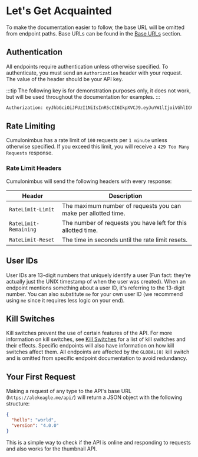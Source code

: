# Let's Get Acquainted

To make the documentation easier to follow, the base URL will be omitted from endpoint paths. Base URLs can be found in the [Base URLs](/reference/#base-urls) section.

## Authentication

All endpoints require authentication unless otherwise specified. To authenticate, you must send an `Authorization` header with your request. The value of the header should be your API key.

:::tip
The following key is for demonstration purposes only, it does not work, but will be used throughout the documentation for examples.
:::

```txt
Authorization: eyJhbGciOiJFUzI1NiIsInR5cCI6IkpXVCJ9.eyJuYW1lIjoiVGhlIGV4YW1wbGUgdG9rZW4gZm9yIGRvY3MuYWxla2VhZ2xlLm1lIiwic3ViIjoiMTY0NzAxNTAyODYyNiIsImlhdCI6MTY4NzA2NzYxNCwiZXhwIjoyMDAyNjQzNjE0fQ.qAwhjhtGT56iAI52EsdVYcaTjmLPeR51TALkJ1CwRlfyDHwrsOTzAe8Y3za_tJqkvSaohwQq4cD7lZbTzMSw8Q
```

## Rate Limiting

Cumulonimbus has a rate limit of `100` requests per `1 minute` unless otherwise specified. If you exceed this limit, you will receive a `429 Too Many Requests` response.

### Rate Limit Headers

Cumulonimbus will send the following headers with every response:

| Header                | Description                                                    |
| --------------------- | -------------------------------------------------------------- |
| `RateLimit-Limit`     | The maximum number of requests you can make per allotted time. |
| `RateLimit-Remaining` | The number of requests you have left for this allotted time.   |
| `RateLimit-Reset`     | The time in seconds until the rate limit resets.               |

## User IDs

User IDs are 13-digit numbers that uniquely identify a user (Fun fact: they're actually just the UNIX timestamp of when the user was created). When an endpoint mentions something about a user ID, it's referring to the 13-digit number. You can also substitute `me` for your own user ID (we recommend using `me` since it requires less logic on your end).

## Kill Switches

Kill switches prevent the use of certain features of the API. For more information on kill switches, see [Kill Switches](/reference/#kill-switches) for a list of kill switches and their effects. Specific endpoints will also have information on how kill switches affect them. All endpoints are affected by the `GLOBAL(8)` kill switch and is omitted from specific endpoint documentation to avoid redundancy.

## Your First Request

Making a request of any type to the API's base URL (`https://alekeagle.me/api/`) will return a JSON object with the following structure:

```json
{
  "hello": "world",
  "version": "4.0.0"
}
```

This is a simple way to check if the API is online and responding to requests and also works for the thumbnail API.
